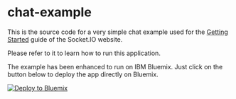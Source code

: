 # chat-example

This is the source code for a very simple chat example used for
the [Getting Started](http://socket.io/get-started/chat/) guide
of the Socket.IO website.

Please refer to it to learn how to run this application.

The example has been enhanced to run on IBM Bluemix. Just click on the button
below to deploy the app directly on Bluemix.

[![Deploy to Bluemix](https://bluemix.net/deploy/button.png)](https://bluemix.net/deploy?repository=https://github.com/matthiaskubik/chat-example.git)
